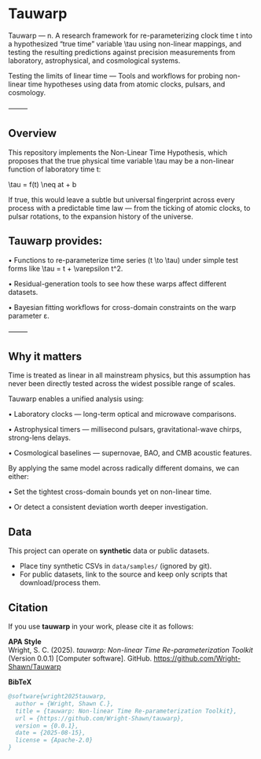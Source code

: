 # Tauwarp

Tauwarp — n. A research framework for re-parameterizing clock time t into a hypothesized “true time” variable \tau using non-linear mappings, and testing the resulting predictions against precision measurements from laboratory, astrophysical, and cosmological systems.

Testing the limits of linear time — Tools and workflows for probing non-linear time hypotheses using data from atomic clocks, pulsars, and cosmology.

⸻

## Overview

This repository implements the Non-Linear Time Hypothesis, which proposes that the true physical time variable \tau may be a non-linear function of laboratory time t:

\tau = f(t) \neq at + b

If true, this would leave a subtle but universal fingerprint across every process with a predictable time law — from the ticking of atomic clocks, to pulsar rotations, to the expansion history of the universe.

## Tauwarp provides:

 •	Functions to re-parameterize time series (t \to \tau) under simple test forms like \tau = t + \varepsilon t^2.

 •	Residual-generation tools to see how these warps affect different datasets.

 •	Bayesian fitting workflows for cross-domain constraints on the warp parameter ε.

⸻

## Why it matters

Time is treated as linear in all mainstream physics, but this assumption has never been directly tested across the widest possible range of scales.

Tauwarp enables a unified analysis using:

 •	Laboratory clocks — long-term optical and microwave comparisons.

 •	Astrophysical timers — millisecond pulsars, gravitational-wave chirps, strong-lens delays.

 •	Cosmological baselines — supernovae, BAO, and CMB acoustic features.

By applying the same model across radically different domains, we can either:

 •	Set the tightest cross-domain bounds yet on non-linear time.

 •	Or detect a consistent deviation worth deeper investigation.

## Data

This project can operate on **synthetic** data or public datasets.

- Place tiny synthetic CSVs in `data/samples/` (ignored by git).
- For public datasets, link to the source and keep only scripts that download/process them.

## Citation

If you use **tauwarp** in your work, please cite it as follows:

**APA Style**  
Wright, S. C. (2025). *tauwarp: Non-linear Time Re-parameterization Toolkit* (Version 0.0.1) [Computer software]. GitHub. https://github.com/Wright-Shawn/Tauwarp

**BibTeX**  
```bibtex
@software{wright2025tauwarp,
  author = {Wright, Shawn C.},
  title = {tauwarp: Non-linear Time Re-parameterization Toolkit},
  url = {https://github.com/Wright-Shawn/tauwarp},
  version = {0.0.1},
  date = {2025-08-15},
  license = {Apache-2.0}
}
